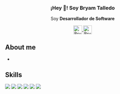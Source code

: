 <p align="center" width="300">
   <!-- <div style= "display: flex"> -->
      <h3 align="center">¡Hey 👋! Soy Bryam Talledo</h3>
      <!-- <img align="center" width="200" src="" /> -->
  <!-- </div> -->
</p>
<p align="center">Soy <strong>Desarrollador de Software</strong></p>

<p align="center">
  <a href="https://www.linkedin.com/in/bryam-jesus-talledo-garcia-b5ab1b1b7/" target="_blank">
    <img align="center" src="https://cdn.jsdelivr.net/npm/simple-icons@3.0.1/icons/linkedin.svg" alt="Bryam Jesus Talledo Garcia" height="28px" width="28px" />
  </a>
  <!-----
  https://cdn.jsdelivr.net/npm/simple-icons@3.0.1/icons/linkedin.svg
  ----->
  <a href="https://www.linkedin.com/in/bryam-jesus-talledo-garcia-b5ab1b1b7/" target="_blank">
    <img align="center" src="https://cdn.jsdelivr.net/npm/simple-icons@3.0.1/icons/gmail.svg" alt="Bryam Jesus Talledo Garcia" height="28px" width="28px" />
  </a>
</p>

## About me
-

## Skills
<a src="https://www.javascript.com/"><img src="https://img.icons8.com/color/48/000000/javascript.png"/></a>
<a src="https://www.javascript.com/"><img src="https://img.icons8.com/color/48/000000/java.png"/></a>
<a src="https://www.javascript.com/"><img src="https://img.icons8.com/color/48/000000/react-native.png"/></a>
<a src="https://www.javascript.com/"><img src="https://img.icons8.com/color/48/000000/nodejs.png"/></a>
<a src="https://www.javascript.com/"><img src="https://img.icons8.com/color/48/mysql-logo.png"/></a>
<a src="https://www.javascript.com/"><img src="https://img.icons8.com/color/48/git.png"/></a>

<!-- - 👋 Hi, I’m @bryamjesus
- 👀 I’m interested in ...
- 🌱 I’m currently learning ...
- 💞️ I’m looking to collaborate on ...
- 📫 How to reach me ... -->

<!---
bryamjesus/bryamjesus is a ✨ special ✨ repository because its `README.md` (this file) appears on your GitHub profile.
You can click the Preview link to take a look at your changes.
--->
